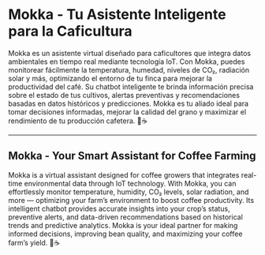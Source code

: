 # Mokka - Tu Asistente Inteligente para la Caficultura

Mokka es un asistente virtual diseñado para caficultores que integra datos ambientales en tiempo real mediante tecnología IoT. Con Mokka, puedes monitorear fácilmente la temperatura, humedad, niveles de CO₂, radiación solar y más, optimizando el entorno de tu finca para mejorar la productividad del café. Su chatbot inteligente te brinda información precisa sobre el estado de tus cultivos, alertas preventivas y recomendaciones basadas en datos históricos y predicciones. Mokka es tu aliado ideal para tomar decisiones informadas, mejorar la calidad del grano y maximizar el rendimiento de tu producción cafetera. 🌱☕

-------

## Mokka - Your Smart Assistant for Coffee Farming

Mokka is a virtual assistant designed for coffee growers that integrates real-time environmental data through IoT technology. With Mokka, you can effortlessly monitor temperature, humidity, CO₂ levels, solar radiation, and more — optimizing your farm’s environment to boost coffee productivity. Its intelligent chatbot provides accurate insights into your crop’s status, preventive alerts, and data-driven recommendations based on historical trends and predictive analytics. Mokka is your ideal partner for making informed decisions, improving bean quality, and maximizing your coffee farm’s yield. 🌱☕